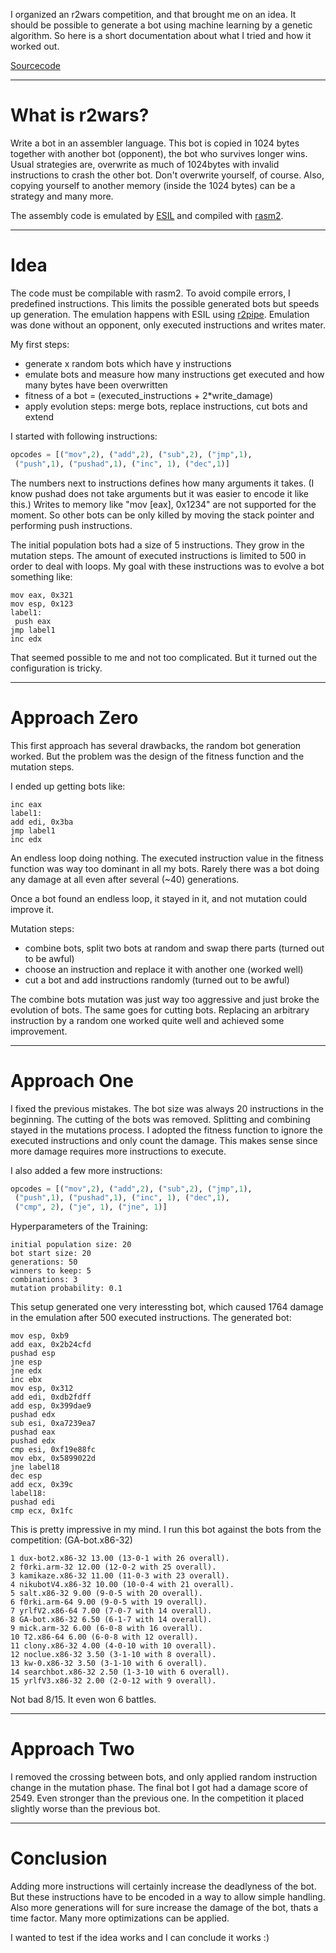 
I organized an r2wars competition, and that brought me on an idea. It should be possible to generate a bot using machine learning by a genetic algorithm. So here is a short documentation about what I tried and 
how it worked out.

[Sourcecode](https://github.com/gast04/AI-Stuff/tree/master/BotGeneration)

___
# What is r2wars?
Write a bot in an assembler language. This bot is copied in 1024 bytes together with another bot (opponent), the bot who survives longer wins. Usual strategies are, overwrite as much of 1024bytes with invalid instructions to crash the other bot. Don't overwrite yourself, of course. Also, copying yourself to another memory (inside the 1024 bytes) can be a strategy and many more.

The assembly code is emulated by [ESIL](https://radare.gitbooks.io/radare2book/disassembling/esil.html)
and compiled with [rasm2](https://r2wiki.readthedocs.io/en/latest/tools/rasm2/).

___
# Idea

The code must be compilable with rasm2. To avoid compile errors, I predefined instructions. This limits the possible generated bots but speeds up generation. The emulation happens with ESIL using [r2pipe](https://github.com/radareorg/radare2-r2pipe). Emulation was done without an opponent, only executed instructions and writes mater.

My first steps: 
* generate x random bots which have y instructions
* emulate bots and measure how many instructions get executed and how many bytes have been overwritten
* fitness of a bot = (executed_instructions + 2*write_damage)
* apply evolution steps: merge bots, replace instructions, cut bots and extend

I started with following instructions: 
```Python
opcodes = [("mov",2), ("add",2), ("sub",2), ("jmp",1), 
 ("push",1), ("pushad",1), ("inc", 1), ("dec",1)]
```

The numbers next to instructions defines how many arguments it takes. (I know pushad does not take arguments but it
was easier to encode it like this.) Writes to memory like "mov [eax], 0x1234" are not supported for the moment. So 
other bots can be only killed by moving the stack pointer and performing push instructions.

The initial population bots had a size of 5 instructions. They grow in the mutation steps. The amount of executed instructions is limited to 500 in order to deal with loops. My goal with these instructions was to evolve a bot something like:
```
mov eax, 0x321
mov esp, 0x123
label1:
 push eax
jmp label1
inc edx
```

That seemed possible to me and not too complicated. But it turned out the configuration is tricky.

___
# Approach Zero

This first approach has several drawbacks, the random bot generation worked. But the problem was the design of the fitness function and the mutation steps.

I ended up getting bots like:
```
inc eax
label1:
add edi, 0x3ba
jmp label1
inc edx
```

An endless loop doing nothing. The executed instruction value in the fitness function was way too dominant in all my bots. Rarely there was a bot doing any damage at all even after several (~40) generations.

Once a bot found an endless loop, it stayed in it, and not mutation could improve it.

Mutation steps:
* combine bots, split two bots at random and swap there parts (turned out to be awful)
* choose an instruction and replace it with another one (worked well)
* cut a bot and add instructions randomly (turned out to be awful)

The combine bots mutation was just way too aggressive and just broke the evolution of bots. The same goes for cutting bots. Replacing an arbitrary instruction by a random one worked quite well and achieved some improvement.


___
# Approach One

I fixed the previous mistakes. The bot size was always 20 instructions in the beginning. The cutting of the bots was removed. Splitting and combining stayed in the mutations process. I adopted the fitness function to ignore the executed instructions and only count the damage. This makes sense since more damage requires more instructions to execute.

I also added a few more instructions: 
```Python
opcodes = [("mov",2), ("add",2), ("sub",2), ("jmp",1), 
 ("push",1), ("pushad",1), ("inc", 1), ("dec",1), 
 ("cmp", 2), ("je", 1), ("jne", 1)]
```

Hyperparameters of the Training:
```
initial population size: 20
bot start size: 20
generations: 50
winners to keep: 5
combinations: 3
mutation probability: 0.1
```

This setup generated one very interessting bot, which caused 1764 damage in the emulation after
500 executed instructions. The generated bot:
```
mov esp, 0xb9
add eax, 0x2b24cfd
pushad esp
jne esp
jne edx
inc ebx
mov esp, 0x312
add edi, 0xdb2fdff
add esp, 0x399dae9
pushad edx
sub esi, 0xa7239ea7
pushad eax
pushad edx
cmp esi, 0xf19e88fc
mov ebx, 0x5899022d
jne label18
dec esp
add ecx, 0x39c
label18:
pushad edi
cmp ecx, 0x1fc
```

This is pretty impressive in my mind. I run this bot against the bots from the competition: 
(GA-bot.x86-32)
```
1 dux-bot2.x86-32 13.00 (13-0-1 with 26 overall).
2 f0rki.arm-32 12.00 (12-0-2 with 25 overall).
3 kamikaze.x86-32 11.00 (11-0-3 with 23 overall).
4 nikubotV4.x86-32 10.00 (10-0-4 with 21 overall).
5 salt.x86-32 9.00 (9-0-5 with 20 overall).
6 f0rki.arm-64 9.00 (9-0-5 with 19 overall).
7 yrlfV2.x86-64 7.00 (7-0-7 with 14 overall).
8 GA-bot.x86-32 6.50 (6-1-7 with 14 overall).
9 mick.arm-32 6.00 (6-0-8 with 16 overall).
10 T2.x86-64 6.00 (6-0-8 with 12 overall).
11 clony.x86-32 4.00 (4-0-10 with 10 overall).
12 noclue.x86-32 3.50 (3-1-10 with 8 overall).
13 kw-0.x86-32 3.50 (3-1-10 with 6 overall).
14 searchbot.x86-32 2.50 (1-3-10 with 6 overall).
15 yrlfV3.x86-32 2.00 (2-0-12 with 9 overall).
```

Not bad 8/15. It even won 6 battles.


___
# Approach Two

I removed the crossing between bots, and only applied random instruction change in the mutation phase. The final bot I got had a damage score of 2549. Even stronger than the previous one. In the competition it placed slightly worse than the previous bot.

___
# Conclusion

Adding more instructions will certainly increase the deadlyness of the bot. 
But these instructions have to be encoded in a way to allow simple handling. Also 
more generations will for sure increase the damage of the bot, thats a time factor.
Many more optimizations can be applied. 

I wanted to test if the idea works and I can conclude it works :)

